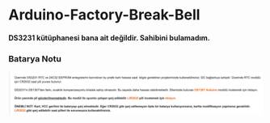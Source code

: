 # Arduino-Factory-Break-Bell

#### DS3231 kütüphanesi bana ait değildir. Sahibini bulamadım.

### Batarya Notu
![Robotistan DS3231 Notu](https://raw.githubusercontent.com/aliosmanozturk1/Arduino-Factory-Break-Bell/refs/heads/main/img/batteryNote.png)

